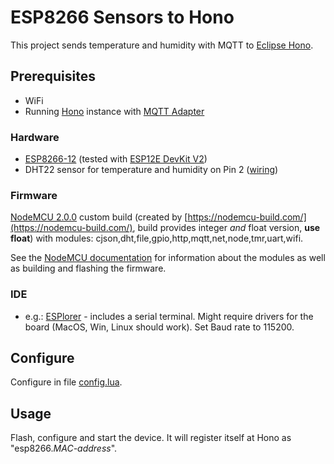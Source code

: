 # ESP8266 Sensors to Hono

This project sends temperature and humidity with MQTT 
to [Eclipse Hono](https://www.eclipse.org/hono/).

## Prerequisites

* WiFi
* Running [Hono](https://www.eclipse.org/hono/) instance with 
[MQTT Adapter](https://www.eclipse.org/hono/component/mqtt-adapter/)

### Hardware
 
* [ESP8266-12](http://espressif.com/en/products/hardware/esp8266ex/overview)
 (tested with [ESP12E DevKit V2](https://smartarduino.gitbooks.io/user-manual-for-esp-12e-devkit/content/index.html))
* DHT22 sensor for temperature and humidity on Pin 2 
([wiring](https://www.losant.com/blog/getting-started-with-the-esp8266-and-dht22-sensor))

### Firmware 

[NodeMCU 2.0.0](http://nodemcu.com/index_en.html) custom build 
(created by [https://nodemcu-build.com/](https://nodemcu-build.com/), 
build provides integer _and_ float version, **use float**) 
with modules: cjson,dht,file,gpio,http,mqtt,net,node,tmr,uart,wifi.

See the [NodeMCU documentation](https://nodemcu.readthedocs.io/en/master/) for information about the modules as well as building and flashing the firmware.
 
### IDE

* e.g.: [ESPlorer](https://esp8266.ru/esplorer/) - includes a serial terminal. Might require drivers for the board (MacOS, Win, Linux should work). Set Baud rate to 115200.

## Configure

Configure in file [config.lua](nodeMCU/src/config.lua).

## Usage

Flash, configure and start the device. 
It will register itself at Hono as "esp8266.*MAC-address*". 
